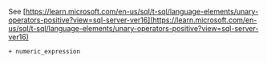 See [https://learn.microsoft.com/en-us/sql/t-sql/language-elements/unary-operators-positive?view=sql-server-ver16](https://learn.microsoft.com/en-us/sql/t-sql/language-elements/unary-operators-positive?view=sql-server-ver16)
```
+ numeric_expression
```
